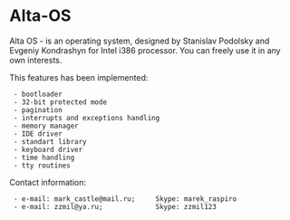Alta-OS
=======

Alta OS - is an operating system, designed by Stanislav Podolsky and Evgeniy Kondrashyn for Intel i386 processor. You can freely use it in any own interests.

This features has been implemented:

	 - bootloader
	 - 32-bit protected mode
	 - pagination
	 - interrupts and exceptions handling
	 - memory manager
	 - IDE driver
	 - standart library
	 - keyboard driver
	 - time handling
	 - tty routines

Contact information:

	 - e-mail: mark_castle@mail.ru; 	Skype: marek_raspiro
	 - e-mail: zzmil@ya.ru; 			Skype: zzmil123

